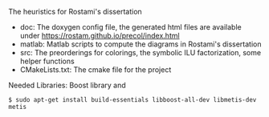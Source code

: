 The heuristics for Rostami's dissertation

- doc: The doxygen config file, the generated html files are available under https://rostam.github.io/precol/index.html
- matlab: Matlab scripts to compute the diagrams in Rostami's dissertation
- src: The preorderings for colorings, the symbolic ILU factorization, some helper functions
- CMakeLists.txt: The cmake file for the project


Needed Libraries:
Boost library and 
```
$ sudo apt-get install build-essentials libboost-all-dev libmetis-dev metis
```
